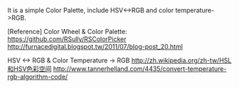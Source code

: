 It is a simple Color Palette, include HSV<->RGB and color temperature->RGB.

[Reference]
Color Wheel & Color Palette:
https://github.com/RSully/RSColorPicker
http://furnacedigital.blogspot.tw/2011/07/blog-post_20.html

HSV <-> RGB & Color Temperature -> RGB
http://zh.wikipedia.org/zh-tw/HSL和HSV色彩空间
http://www.tannerhelland.com/4435/convert-temperature-rgb-algorithm-code/
